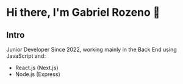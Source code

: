 # Hi there, I'm Gabriel Rozeno 👋

## Intro

Junior Developer Since 2022, working mainly in the Back End using JavaScript and:

 - React.js (Next.js)
 - Node.js (Express)
